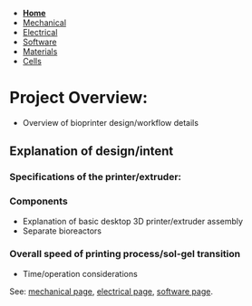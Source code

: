 - **[Home](/3-DPrintingCornealOrganoids/index)**
- [Mechanical](/3-DPrintingCornealOrganoids/mechanical)
- [Electrical](/3-DPrintingCornealOrganoids/electrical)
- [Software](/3-DPrintingCornealOrganoids/software)
- [Materials](/3-DPrintingCornealOrganoids/materials)
- [Cells](/3-DPrintingCornealOrganoids/cells)

# Project Overview: 
- Overview of bioprinter design/workflow details

## Explanation of design/intent

### Specifications of the printer/extruder:

### Components
- Explanation of basic desktop 3D printer/extruder assembly
- Separate bioreactors

### Overall speed of printing process/sol-gel transition
- Time/operation considerations


See: [mechanical page](/3-DPrintingCornealOrganoids/mechanical), [electrical page](/3-DPrintingCornealOrganoids/electrical), [software page](/3-DPrintingCornealOrganoids/mechanical).


